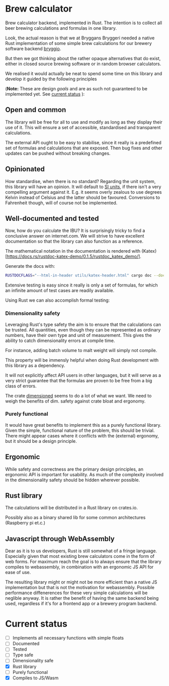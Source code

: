 # Brew calculator

Brew calculator backend, implemented in Rust.
The intention is to collect all beer brewing calculations and formulas in one library.

Look, the actual reason is that we at Bryggans Bryggeri needed a native Rust implementation
of some simple brew calculations for our brewery software backend
[bryggio](https://github.com/bryggansbryggeri/bryggio).

But then we got thinking about the rather opaque alternatives that do exist,
either in closed source brewing software or in random browser calculators.

We realised it would actually be neat to spend some time on this library and develop it
guided by the following principles

(**Note:** These are design *goals* and are as such not guaranteed to be implemented yet.
See [current status](#current-status)
):

## Open and common
The library will be free for all to use and modify as long as they display their use of it.
This will ensure a set of accessible, standardised and transparent calculations.

The external API ought to be easy to stabilise,
since it really is a predefined set of formulas and calculations that are exposed.
Then bug fixes and other updates can be pushed without breaking changes.

## Opinionated
How standardise, when there is no standard?
Regarding the unit system, this library will have an opinion.
It will default to
[SI units](https://www.lne.fr/en/learn-more/international-system-units/introduction-si),
if there isn't a very compelling argument against it.
E.g. it seems overly zealous to use degrees Kelvin instead of Celsius and the latter should be favoured.
Conversions to Fahrenheit though, will of course not be implemented.

## Well-documented and tested
Now, how do you calculate the IBU?
It is surprisingly tricky to find a conclusive answer on internet.com.
We will strive to have excellent documentation so that the library can also function as a reference.

The mathematical notation in the documentation is rendered with
(Katex)[https://docs.rs/rustdoc-katex-demo/0.1.5/rustdoc_katex_demo/].

Generate the docs with:
```bash
RUSTDOCFLAGS="--html-in-header utils/katex-header.html" cargo doc --document-private-items --no-deps
```

Extensive testing is easy since it really is only a set of formulas,
for which an infinite amount of test cases are readily available.

Using Rust we can also accomplish formal testing:

### Dimensionality safety
Leveraging Rust's type safety the aim is to ensure that the calculations can be trusted.
All quantities, even though they can be represented as ordinary numbers,
have their own type and unit of measurement.
This gives the ability to catch dimensionality errors at compile time.

For instance, adding batch volume to malt weight will simply not compile.

This property will be immensly helpful when doing Rust development with
this library as a dependency.

It will not explicitly affect API users in other languages,
but it will serve as a very strict guarantee that the formulas are proven
to be free from a big class of errors.

The crate
[dimensioned](https://docs.rs/dimensioned/0.7.0/dimensioned/)
seems to do a lot of what we want.
We need to weigh the benefits of dim. safety against crate bloat and ergonomy.

### Purely functional
It would have great benefits to implement this as a purely functional library.
Given the simple, functional nature of the problem, this should be trivial.
There might appear cases where it conflicts with the (external) ergonomy,
but it should be a design principle.

## Ergonomic

While safety and correctness are the primary design principles,
an ergonomic API is important for usability.
As much of the complexity involved in the dimensionality safety should be hidden wherever possible.

## Rust library
The calculations will be distributed in a Rust library on crates.io.

Possibly also as a binary shared lib for some common architectures (Raspberry pi et.c.)

## Javascript through WebAssembly
Dear as it is to us developers, Rust is still somewhat of a fringe language.
Especially given that most existing brew calculators come in the form of web forms.
For maximum reach the goal is to always ensure that the library compiles to webassembly,
in combination with an ergonomic JS API for ease of use.

The resulting library might or might not be more efficient than a native JS implementation but that is not the motivation for webassembly.
Possible performance diffenerences for these very simple calculations will be neglible anyway.
It is rather the benefit of having the same backend being used, regardless if it's for a frontend app or a brewery program backend.

# Current status

- [ ] Implements all necessary functions with simple floats
- [ ] Documented
- [ ] Tested
- [ ] Type safe
- [ ] Dimensionality safe
- [x] Rust library
- [ ] Purely functional
- [x] Compiles to JS/Wasm
